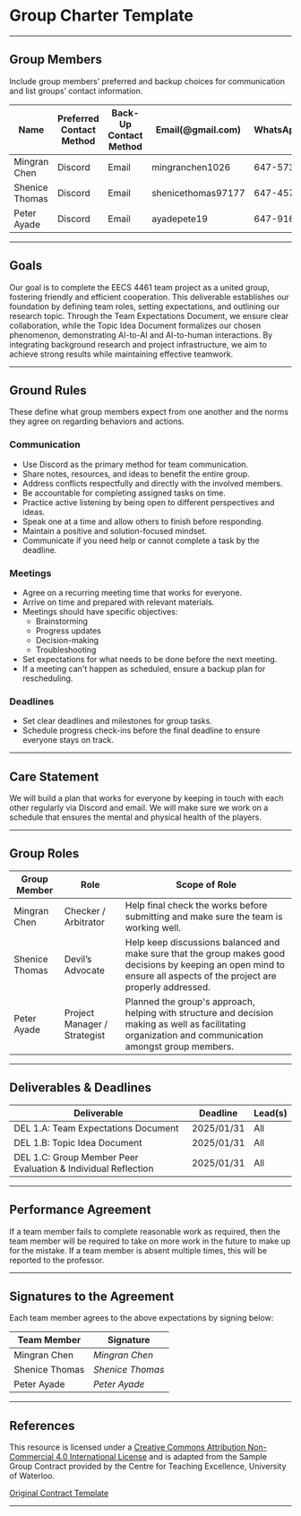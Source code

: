 # **Group Charter Template**

---

## **Group Members**
Include group members’ preferred and backup choices for communication and list groups’ contact information.

| **Name**           | **Preferred Contact Method** | **Back-Up Contact Method** | **Email(@gmail.com)**                          | **WhatsApp/Phone** |
|-------------------|---------------------------|---------------------------|------------------------------------|------------------|
| Mingran Chen     | Discord                   | Email                     | mingranchen1026         | 647-573-5549     |
| Shenice Thomas   | Discord                   | Email                     | shenicethomas97177      | 647-457-6772     |
| Peter Ayade      | Discord                   | Email                     | ayadepete19            | 647-916-7439     |

---

## **Goals**
Our goal is to complete the EECS 4461 team project as a united group, fostering friendly and efficient cooperation. This deliverable establishes our foundation by defining team roles, setting expectations, and outlining our research topic. Through the Team Expectations Document, we ensure clear collaboration, while the Topic Idea Document formalizes our chosen phenomenon, demonstrating AI-to-AI and AI-to-human interactions. By integrating background research and project infrastructure, we aim to achieve strong results while maintaining effective teamwork.

---

## **Ground Rules**
These define what group members expect from one another and the norms they agree on regarding behaviors and actions.

### **Communication**
- Use Discord as the primary method for team communication.  
- Share notes, resources, and ideas to benefit the entire group.  
- Address conflicts respectfully and directly with the involved members.  
- Be accountable for completing assigned tasks on time.  
- Practice active listening by being open to different perspectives and ideas.  
- Speak one at a time and allow others to finish before responding.  
- Maintain a positive and solution-focused mindset.  
- Communicate if you need help or cannot complete a task by the deadline.  

### **Meetings**
- Agree on a recurring meeting time that works for everyone.  
- Arrive on time and prepared with relevant materials.  
- Meetings should have specific objectives:
  - Brainstorming  
  - Progress updates  
  - Decision-making  
  - Troubleshooting  
- Set expectations for what needs to be done before the next meeting.  
- If a meeting can't happen as scheduled, ensure a backup plan for rescheduling.  

### **Deadlines**
- Set clear deadlines and milestones for group tasks.  
- Schedule progress check-ins before the final deadline to ensure everyone stays on track.  

---

## **Care Statement**
We will build a plan that works for everyone by keeping in touch with each other regularly via Discord and email. We will make sure we work on a schedule that ensures the mental and physical health of the players.

---

## **Group Roles**
| **Group Member**  | **Role**                | **Scope of Role** |
|------------------|-----------------------|-----------------|
| Mingran Chen     | Checker / Arbitrator   | Help final check the works before submitting and make sure the team is working well. |
| Shenice Thomas   | Devil’s Advocate       | Help keep discussions balanced and make sure that the group makes good decisions by keeping an open mind to ensure all aspects of the project are properly addressed. |
| Peter Ayade      | Project Manager / Strategist | Planned the group's approach, helping with structure and decision making as well as facilitating organization and communication amongst group members. |

---

## **Deliverables & Deadlines**
| **Deliverable**  | **Deadline**   | **Lead(s)**  |
|-----------------|--------------|-------------|
| DEL 1.A: Team Expectations Document | 2025/01/31 | All |
| DEL 1.B: Topic Idea Document        | 2025/01/31 | All |
| DEL 1.C: Group Member Peer Evaluation & Individual Reflection | 2025/01/31 | All |

---

## **Performance Agreement**
If a team member fails to complete reasonable work as required, then the team member will be required to take on more work in the future to make up for the mistake. If a team member is absent multiple times, this will be reported to the professor.

---

## **Signatures to the Agreement**
Each team member agrees to the above expectations by signing below:  

| **Team Member**  | **Signature**  |
|------------------|---------------|
| Mingran Chen     | *Mingran Chen* |
| Shenice Thomas   | *Shenice Thomas* |
| Peter Ayade      | *Peter Ayade* |

---

## **References**
This resource is licensed under a [Creative Commons Attribution Non-Commercial 4.0 International License](https://creativecommons.org/licenses/by-nc/4.0/) and is adapted from the Sample Group Contract provided by the Centre for Teaching Excellence, University of Waterloo.  

[Original Contract Template](https://uwaterloo.ca/centre-for-teaching-excellence/sites/ca.centre-for-teaching-excellence/files/uploads/files/uwaterloo_sample_group_contract.docx)  

---

